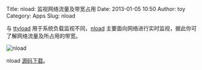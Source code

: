 Title: nload: 监视网络流量及带宽占用
Date: 2013-01-05 10:50
Author: toy
Category: Apps
Slug: nload

与 [ttyload][t] 用于系统负载监视不同，[nload][n]
主要面向网络进行实时监视，据此你可了解网络流量及所占用的带宽。

![nload](http://lt-file.b0.upaiyun.com/files/2013/01/nload.png)

nload [源码下载][n]。

[t]: http://linuxtoy.org/archives/ttyload.html  
[n]: http://www.roland-riegel.de/nload/index.html
